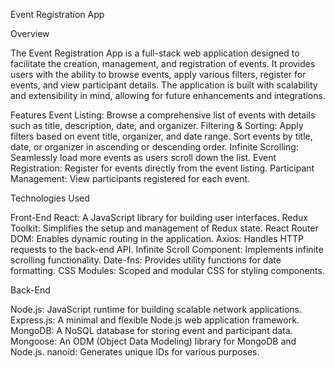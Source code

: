 Event Registration App

Overview

The Event Registration App is a full-stack web application designed to facilitate the creation, management, and registration of events. It provides users with the ability to browse events, apply various filters, register for events, and view participant details. The application is built with scalability and extensibility in mind, allowing for future enhancements and integrations.

Features
Event Listing: Browse a comprehensive list of events with details such as title, description, date, and organizer.
Filtering & Sorting: Apply filters based on event title, organizer, and date range. Sort events by title, date, or organizer in ascending or descending order.
Infinite Scrolling: Seamlessly load more events as users scroll down the list.
Event Registration: Register for events directly from the event listing.
Participant Management: View participants registered for each event.

Technologies Used

Front-End
React: A JavaScript library for building user interfaces.
Redux Toolkit: Simplifies the setup and management of Redux state.
React Router DOM: Enables dynamic routing in the application.
Axios: Handles HTTP requests to the back-end API.
Infinite Scroll Component: Implements infinite scrolling functionality.
Date-fns: Provides utility functions for date formatting.
CSS Modules: Scoped and modular CSS for styling components.

Back-End

Node.js: JavaScript runtime for building scalable network applications.
Express.js: A minimal and flexible Node.js web application framework.
MongoDB: A NoSQL database for storing event and participant data.
Mongoose: An ODM (Object Data Modeling) library for MongoDB and Node.js.
nanoid: Generates unique IDs for various purposes.
